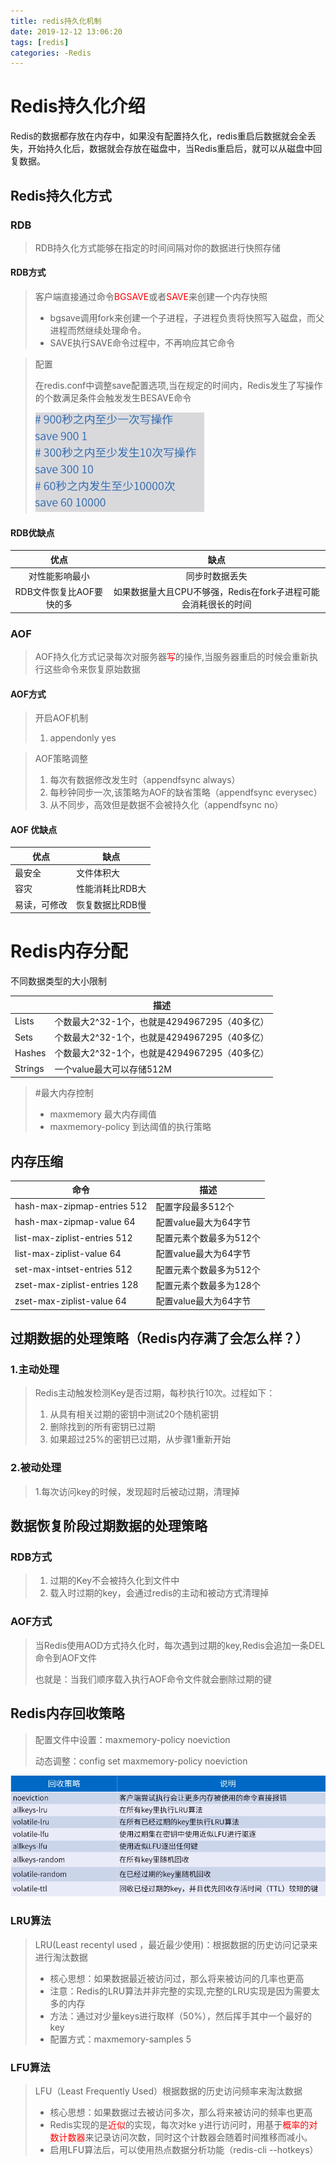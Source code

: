 ```yaml
---
title: redis持久化机制
date: 2019-12-12 13:06:20
tags: [redis]
categories: -Redis
---
```




# Redis持久化介绍

Redis的数据都存放在内存中，如果没有配置持久化，redis重启后数据就会全丢失，开始持久化后，数据就会存放在磁盘中，当Redis重启后，就可以从磁盘中回复数据。

## Redis持久化方式

### RDB

>   RDB持久化方式能够在指定的时间间隔对你的数据进行快照存储

#### RDB方式

>   客户端直接通过命令<font color="red">BGSAVE</font>或者<font color="red">SAVE</font>来创建一个内存快照
>
>   -   bgsave调用fork来创建一个子进程，子进程负责将快照写入磁盘，而父进程而然继续处理命令。
>   -   SAVE执行SAVE命令过程中，不再响应其它命令

>   配置
>
>   在redis.conf中调整save配置选项,当在规定的时间内，Redis发生了写操作的个数满足条件会触发发生BESAVE命令
>
>   <img src="redis持久化机制\saveAndBgSave.png"/>

#### RDB优缺点

|           优点           |                             缺点                             |
| :----------------------: | :----------------------------------------------------------: |
|      对性能影响最小      |                        同步时数据丢失                        |
| RDB文件恢复比AOF要快的多 | 如果数据量大且CPU不够强，Redis在fork子进程可能会消耗很长的时间 |



### AOF

>   AOF持久化方式记录每次对服务器<font color="red">写</font>的操作,当服务器重启的时候会重新执行这些命令来恢复原始数据

#### AOF方式

>   开启AOF机制
>
>   1.  appendonly yes

>   AOF策略调整
>
>   1.  每次有数据修改发生时（appendfsync always）
>   2.  每秒钟同步一次,该策略为AOF的缺省策略（appendfsync everysec）
>   3.  从不同步，高效但是数据不会被持久化（appendfsync no）

#### AOF 优缺点

| 优点         | 缺点            |
| ------------ | --------------- |
| 最安全       | 文件体积大      |
| 容灾         | 性能消耗比RDB大 |
| 易读，可修改 | 恢复数据比RDB慢 |

# Redis内存分配



不同数据类型的大小限制

|         | 描述                                         |
| :------ | -------------------------------------------- |
| Lists   | 个数最大2^32-1个，也就是4294967295（40多亿） |
| Sets    | 个数最大2^32-1个，也就是4294967295（40多亿） |
| Hashes  | 个数最大2^32-1个，也就是4294967295（40多亿） |
| Strings | 一个value最大可以存储512M                    |

>   #最大内存控制
>
>   -   maxmemory 最大内存阈值
>   -   maxmemory-policy 到达阈值的执行策略

## 内存压缩

| 命令                         | 描述                    |
| ---------------------------- | ----------------------- |
| hash-max-zipmap-entries 512  | 配置字段最多512个       |
| hash-max-zipmap-value 64     | 配置value最大为64字节   |
| list-max-ziplist-entries 512 | 配置元素个数最多为512个 |
| list-max-ziplist-value 64    | 配置value最大为64字节   |
| set-max-intset-entries 512   | 配置元素个数最多为512个 |
| zset-max-ziplist-entries 128 | 配置元素个数最多为128个 |
| zset-max-ziplist-value 64    | 配置value最大为64字节   |

## 过期数据的处理策略（Redis内存满了会怎么样？）

### 1.主动处理

>   Redis主动触发检测Key是否过期，每秒执行10次。过程如下：
>
>   1.  从具有相关过期的密钥中测试20个随机密钥
>   2.  删除找到的所有密钥已过期
>   3.  如果超过25%的密钥已过期，从步骤1重新开始

### 2.被动处理

>   1.每次访问key的时候，发现超时后被动过期，清理掉

## 数据恢复阶段过期数据的处理策略

### RDB方式

>   1.  过期的Key不会被持久化到文件中
>   2.  载入时过期的key，会通过redis的主动和被动方式清理掉

### AOF方式

>   当Redis使用AOD方式持久化时，每次遇到过期的key,Redis会追加一条DEL命令到AOF文件
>
>   也就是：当我们顺序载入执行AOF命令文件就会删除过期的键

## Redis内存回收策略

>   配置文件中设置：maxmemory-policy noeviction
>
>   动态调整：config set maxmemory-policy noeviction

<img src="redis持久化机制\memory-policy.png"/>

### LRU算法

>   LRU(Least recentyl used ，最近最少使用)：根据数据的历史访问记录来进行淘汰数据
>
>   -   核心思想：如果数据最近被访问过，那么将来被访问的几率也更高
>   -   注意：Redis的LRU算法并非完整的实现,完整的LRU实现是因为需要太多的内存
>   -   方法：通过对少量keys进行取样（50%），然后挥手其中一个最好的key
>   -   配置方式：maxmemory-samples 5

### LFU算法

> LFU（Least Frequently Used）根据数据的历史访问频率来淘汰数据
>
> - 核心思想：如果数据过去被访问多次，那么将来被访问的频率也更高
> - Redis实现的是<font color="red">近似</font>的实现，每次对ke y进行访问时，用基于<font color="red">概率的对数计数器</font>来记录访问次数，同时这个计数器会随着时间推移而减小。
> - 启用LFU算法后，可以使用热点数据分析功能（redis-cli --hotkeys）